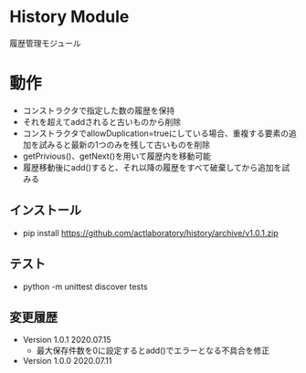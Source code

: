 # History Module

履歴管理モジュール


# 動作

- コンストラクタで指定した数の履歴を保持
- それを超えてaddされると古いものから削除
- コンストラクタでallowDuplication=trueにしている場合、重複する要素の追加を試みると最新の1つのみを残して古いものを削除
- getPrivious()、getNext()を用いて履歴内を移動可能
- 履歴移動後にadd()すると、それ以降の履歴をすべて破棄してから追加を試みる


## インストール

- pip install https://github.com/actlaboratory/history/archive/v1.0.1.zip


## テスト

- python -m unittest discover tests


## 変更履歴

- Version 1.0.1 2020.07.15
	- 最大保存件数を0に設定するとadd()でエラーとなる不具合を修正
- Version 1.0.0 2020.07.11
